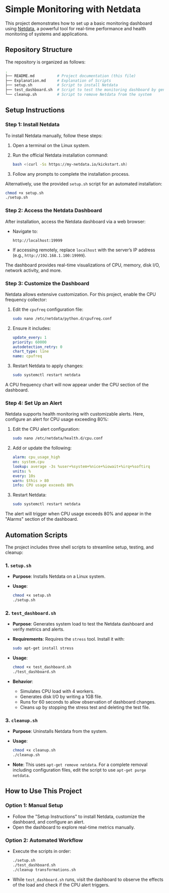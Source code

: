 # Simple Monitoring with Netdata

This project demonstrates how to set up a basic monitoring dashboard using [Netdata](https://www.netdata.cloud/), a powerful tool for real-time performance and health monitoring of systems and applications.

## Repository Structure

The repository is organized as follows:

```bash
.
├── README.md          # Project documentation (this file)
├── Explanation.md     # Explanation of Scripts
├── setup.sh           # Script to install Netdata
├── test_dashboard.sh  # Script to test the monitoring dashboard by generating system load
└── cleanup.sh         # Script to remove Netdata from the system
```

## Setup Instructions

### Step 1: Install Netdata

To install Netdata manually, follow these steps:

1. Open a terminal on the Linux system.
2. Run the official Netdata installation command:

   ```bash
   bash <(curl -Ss https://my-netdata.io/kickstart.sh)
   ```

3. Follow any prompts to complete the installation process.

Alternatively, use the provided `setup.sh` script for an automated installation:

```bash
chmod +x setup.sh
./setup.sh
```

### Step 2: Access the Netdata Dashboard

After installation, access the Netdata dashboard via a web browser:

- Navigate to:
  ```
  http://localhost:19999
  ```
- If accessing remotely, replace `localhost` with the server’s IP address (e.g., `http://192.168.1.100:19999`).

The dashboard provides real-time visualizations of CPU, memory, disk I/O, network activity, and more.

### Step 3: Customize the Dashboard

Netdata allows extensive customization. For this project, enable the CPU frequency collector:

1. Edit the `cpufreq` configuration file:

   ```bash
   sudo nano /etc/netdata/python.d/cpufreq.conf
   ```

2. Ensure it includes:

   ```yaml
   update_every: 1
   priority: 60000
   autodetection_retry: 0
   chart_type: line
   name: cpufreq
   ```

3. Restart Netdata to apply changes:

   ```bash
   sudo systemctl restart netdata
   ```

A CPU frequency chart will now appear under the CPU section of the dashboard.

### Step 4: Set Up an Alert

Netdata supports health monitoring with customizable alerts. Here, configure an alert for CPU usage exceeding 80%:

1. Edit the CPU alert configuration:

   ```bash
   sudo nano /etc/netdata/health.d/cpu.conf
   ```

2. Add or update the following:

   ```yaml
   alarm: cpu_usage_high
   on: system.cpu
   lookup: average -3s %user+%system+%nice+%iowait+%irq+%softirq
   units: %
   every: 10s
   warn: $this > 80
   info: CPU usage exceeds 80%
   ```

3. Restart Netdata:

   ```bash
   sudo systemctl restart netdata
   ```

The alert will trigger when CPU usage exceeds 80% and appear in the "Alarms" section of the dashboard.

## Automation Scripts

The project includes three shell scripts to streamline setup, testing, and cleanup:

### 1. `setup.sh`

- **Purpose**: Installs Netdata on a Linux system.
- **Usage**:

  ```bash
  chmod +x setup.sh
  ./setup.sh
  ```

### 2. `test_dashboard.sh`

- **Purpose**: Generates system load to test the Netdata dashboard and verify metrics and alerts.
- **Requirements**: Requires the `stress` tool. Install it with:

  ```bash
  sudo apt-get install stress
  ```

- **Usage**:

  ```bash
  chmod +x test_dashboard.sh
  ./test_dashboard.sh
  ```

- **Behavior**:
  - Simulates CPU load with 4 workers.
  - Generates disk I/O by writing a 1GB file.
  - Runs for 60 seconds to allow observation of dashboard changes.
  - Cleans up by stopping the stress test and deleting the test file.

### 3. `cleanup.sh`

- **Purpose**: Uninstalls Netdata from the system.
- **Usage**:

  ```bash
  chmod +x cleanup.sh
  ./cleanup.sh
  ```

- **Note**: This uses `apt-get remove netdata`. For a complete removal including configuration files, edit the script to use `apt-get purge netdata`.

## How to Use This Project

### Option 1: Manual Setup
- Follow the "Setup Instructions" to install Netdata, customize the dashboard, and configure an alert.
- Open the dashboard to explore real-time metrics manually.

### Option 2: Automated Workflow
- Execute the scripts in order:

  ```bash
  ./setup.sh
  ./test_dashboard.sh
  ./cleanup transformations.sh
  ```

- While `test_dashboard.sh` runs, visit the dashboard to observe the effects of the load and check if the CPU alert triggers.
